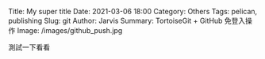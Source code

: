 Title: My super title
Date: 2021-03-06 18:00
Category: Others
Tags: pelican, publishing
Slug: git
Author: Jarvis
Summary: TortoiseGit + GitHub 免登入操作
Image: /images/github_push.jpg



測試一下看看